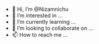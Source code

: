- 👋 Hi, I’m @Nizamnichu
- 👀 I’m interested in ...
- 🌱 I’m currently learning ...
- 💞️ I’m looking to collaborate on ...
- 📫 How to reach me ...

<!---
Nizamnichu/Nizamnichu is a ✨ special ✨ repository because its `README.md` (this file) appears on your GitHub profile.
You can click the Preview link to take a look at your changes.
--->
